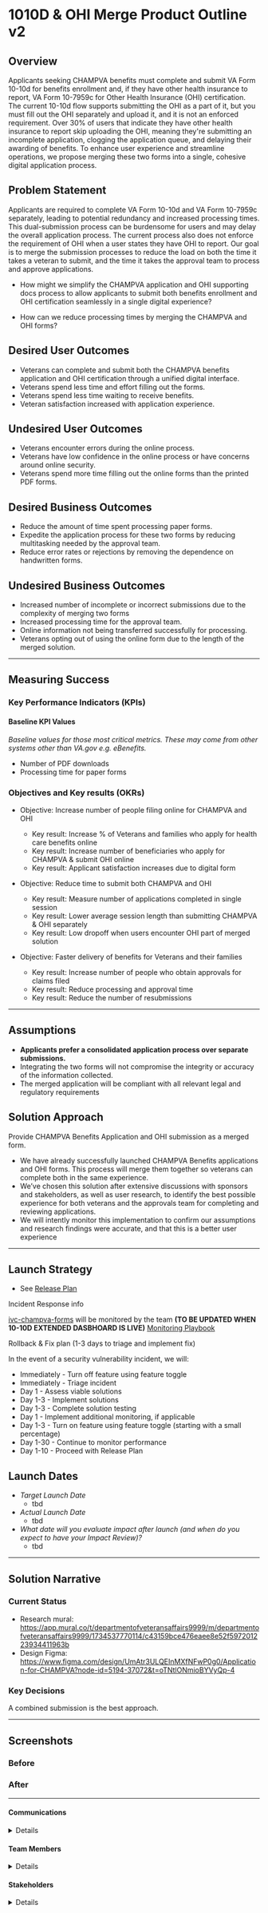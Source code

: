 # 1010D & OHI Merge Product Outline v2

## Overview
Applicants seeking CHAMPVA benefits must complete and submit VA Form 10-10d for benefits enrollment and, if they have other health insurance to report, VA Form 10-7959c for Other Health Insurance (OHI) certification. The current 10-10d flow supports submitting the OHI as a part of it, but you must fill out the OHI separately and upload it, and it is not an enforced requirement. Over 30% of users that indicate they have other health insurance to report skip uploading the OHI, meaning they're submitting an incomplete application, clogging the application queue, and delaying their awarding of benefits. To enhance user experience and streamline operations, we propose merging these two forms into a single, cohesive digital application process.​


## Problem Statement
Applicants are required to complete VA Form 10-10d and VA Form 10-7959c separately, leading to potential redundancy and increased processing times. This dual-submission process can be burdensome for users and may delay the overall application process. The current process also does not enforce the requirement of OHI when a user states they have OHI to report. Our goal is to merge the submission processes to reduce the load on both the time it takes a veteran to submit, and the time it takes the approval team to process and approve applications.

- How might we simplify the CHAMPVA application and OHI supporting docs process to allow applicants to submit both benefits enrollment and OHI certification seamlessly in a single digital experience?

- How can we reduce processing times by merging the CHAMPVA and OHI forms?
 

## Desired User Outcomes

- Veterans can complete and submit both the CHAMPVA benefits application and OHI certification through a unified digital interface.​
- Veterans spend less time and effort filling out the forms.
- Veterans spend less time waiting to receive benefits.
- Veteran satisfaction increased with application experience.

## Undesired User Outcomes
- Veterans encounter errors during the online process.
- Veterans have low confidence in the online process or have concerns around online security.
- Veterans spend more time filling out the online forms than the printed PDF forms.

## Desired Business Outcomes

- Reduce the amount of time spent processing paper forms.
- Expedite the application process for these two forms by reducing multitasking needed by the approval team.
- Reduce error rates or rejections by removing the dependence on handwritten forms.

## Undesired Business Outcomes
- Increased number of incomplete or incorrect submissions due to the complexity of merging two forms
- Increased processing time for the approval team.
- Online information not being transferred successfully for processing.
- Veterans opting out of using the online form due to the length of the merged solution.


---
## Measuring Success

### Key Performance Indicators (KPIs)

#### Baseline KPI Values
_Baseline values for those most critical metrics. These may come from other systems other than VA.gov e.g. eBenefits._
- Number of PDF downloads
- Processing time for paper forms

### Objectives and Key results (OKRs)

- Objective: Increase number of people filing online for CHAMPVA and OHI
  - Key result: Increase % of Veterans and families who apply for health care benefits online
  - Key result: Increase number of beneficiaries who apply for CHAMPVA & submit OHI online
  - Key result: Applicant satisfaction increases due to digital form

- Objective: Reduce time to submit both CHAMPVA and OHI
  - Key result: Measure number of applications completed in single session
  - Key result: Lower average session length than submitting CHAMPVA & OHI separately
  - Key result: Low dropoff when users encounter OHI part of merged solution

- Objective: Faster delivery of benefits for Veterans and their families
  - Key result: Increase number of people who obtain approvals for claims filed 
  - Key result: Reduce processing and approval time
  - Key result: Reduce the number of resubmissions


---

## Assumptions
- **Applicants prefer a consolidated application process over separate submissions.​**
- Integrating the two forms will not compromise the integrity or accuracy of the information collected.​
- The merged application will be compliant with all relevant legal and regulatory requirements

## Solution Approach

Provide CHAMPVA Benefits Application and OHI submission as a merged form.

- We have already successfully launched CHAMPVA Benefits applications and OHI forms. This process will merge them together so veterans can complete both in the same experience.
- We’ve chosen this solution after extensive discussions with sponsors and stakeholders, as well as user research, to identify the best possible experience for both veterans and the approvals team for completing and reviewing applications.
- We will intently monitor this implementation to confirm our assumptions and research findings were accurate, and that this is a better user experience

--- 

## Launch Strategy
- See [Release Plan](https://github.com/department-of-veterans-affairs/va.gov-team/blob/master/products/health-care/champva/1010D/10-10D%20Extended%20Release%20Plan.md)

Incident Response info

[ivc-champva-forms](https://vagov.ddog-gov.com/dashboard/zsa-453-at7/ivc-champva-forms?fromUser=false&refresh_mode=weekly&from_ts=1734391252265&to_ts=1734709253529&live=true) will be monitored by the team **(TO BE UPDATED WHEN 10-10D EXTENDED DASBHOARD IS LIVE)** [Monitoring Playbook](https://github.com/department-of-veterans-affairs/va.gov-team/blob/master/products/health-care/champva/team/ivc-forms-monitoring-playbook.md)

Rollback & Fix plan (1-3 days to triage and implement fix)

In the event of a security vulnerability incident, we will: 
- Immediately - Turn off feature using feature toggle
- Immediately - Triage incident
- Day 1 - Assess viable solutions
- Day 1-3 - Implement solutions
- Day 1-3 - Complete solution testing
- Day 1 - Implement additional monitoring, if applicable
- Day 1-3 - Turn on feature using feature toggle (starting with a small percentage)
- Day 1-30 - Continue to monitor performance
- Day 1-10 - Proceed with Release Plan

## Launch Dates
- *Target Launch Date*
  - tbd
- *Actual Launch Date* 
  - tbd
- *What date will you evaluate impact after launch (and when do you expect to have your Impact Review)?*
  - tbd

---

## Solution Narrative

### Current Status
- Research mural: https://app.mural.co/t/departmentofveteransaffairs9999/m/departmentofveteransaffairs9999/1734537770114/c43159bce476eaee8e52f597201223934411963b
- Design Figma: https://www.figma.com/design/UmAtr3ULQEInMXfNFwP0g0/Application-for-CHAMPVA?node-id=5194-37072&t=oTNtlONmioBYVyQp-4


### Key Decisions
A combined submission is the best approach. 

---
   
## Screenshots

### Before

### After

---

#### Communications

<details>

- Team Name:  IVC Forms team
- GitHub Label: ivc-forms
- Slack channel: ivc-forms
- Product POCs: Mike Mooney
- Stakeholders: 

</details>

#### Team Members

<details>
 
- DEPO Lead: Premal Shah
- PM: Mike Mooney
- Engineering: Michael Clement, Kyle Brost, Rachel Eiting, Steve Long
- Research/Design: Rachel Pope, Jamie Fiore, Renata Keck
 
</details>


#### Stakeholders

<details>

- OIT
- CHAMPVA
 
</details>
